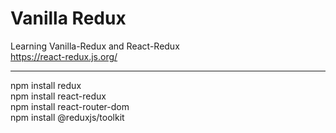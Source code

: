 # Vanilla Redux

Learning Vanilla-Redux and React-Redux     
https://react-redux.js.org/

---
npm install redux    
npm install react-redux    
npm install react-router-dom    
npm install  @reduxjs/toolkit    
